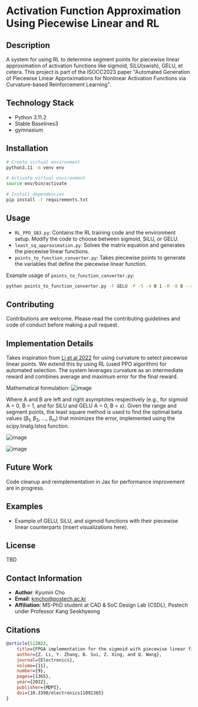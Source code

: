 # Activation Function Approximation Using Piecewise Linear and RL

## Description
A system for using RL to determine segment points for piecewise linear approximation of activation functions like sigmoid, SiLU(swish), GELU, et cetera. This project is part of the ISOCC2023 paper "Automated Generation of Piecewise Linear Approximations for Nonlinear Activation Functions via Curvature-based Reinforcement Learning".

## Technology Stack
- Python 3.11.2
- Stable Baselines3
- gymnasium

## Installation

``````bash
# Create virtual environment
python3.11 -m venv env

# Activate virtual environment
source env/bin/activate

# Install dependencies
pip install -r requirements.txt
``````

## Usage

- `RL_PPO_SB3.py`: Contains the RL training code and the environment setup. Modify the code to choose between sigmoid, SiLU, or GELU.
- `least_sq_approximation.py`: Solves the matrix equation and generates the piecewise linear functions.
- `points_to_function_converter.py`: Takes piecewise points to generate the variables that define the piecewise linear function.

Example usage of `points_to_function_converter.py`:
``````bash
python points_to_function_converter.py -F GELU -P -5 -4 0 1 -R -8 8 --round 5
``````

## Contributing

Contributions are welcome. Please read the contributing guidelines and code of conduct before making a pull request.

## Implementation Details

Takes inspiration from [Li et al 2022](#citation) for using curvature to select piecewise linear points. We extend this by using RL (used PPO algorithm) for automated selection. The system leverages curvature as an intermediate reward and combines average and maximum error for the final reward.

Mathematical formulation:
![image](https://github.com/kmcho2019/Activation_Function_Approximation_Using_Piecewise_Linear_and_RL/assets/91612340/1ba53f1d-449c-478b-aaa8-52187889e19b)

Where A and B are left and right asymptotes respectively (e.g., for sigmoid A = 0, B = 1, and for SiLU and GELU A = 0, B = x). Given the range and segment points, the least square method is used to find the optimal beta values (&beta;<sub>1</sub>, &beta;<sub>2</sub>, ..., &beta;<sub>m</sub>) that minimizes the error, implemented using the scipy.linalg.lstsq function.

![image](https://github.com/kmcho2019/Activation_Function_Approximation_Using_Piecewise_Linear_and_RL/assets/91612340/1f0a144b-5549-4c32-954d-094c30579756)

![image](https://github.com/kmcho2019/Activation_Function_Approximation_Using_Piecewise_Linear_and_RL/assets/91612340/ec02bba7-8c42-4130-83df-1ac6157b7c77)


## Future Work

Code cleanup and reimplementation in Jax for performance improvement are in progress.

## Examples

- Example of GELU, SiLU, and sigmoid functions with their piecewise linear counterparts (insert visualizations here).

## License

TBD

## Contact Information

- **Author**: Kyumin Cho
- **Email**: kmcho@postech.ac.kr
- **Affiliation**: MS-PhD student at CAD & SoC Design Lab (CSDL), Postech under Professor Kang Seokhyeong

## Citations
``````bibtex
@article{li2022,
    title={FPGA implementation for the sigmoid with piecewise linear fitting method based on curvature analysis},
    author={Z. Li, Y. Zhang, B. Sui, Z. Xing, and Q. Wang},
    journal={Electronics},
    volume={11},
    number={9},
    pages={1365},
    year={2022},
    publisher={MDPI},
    doi={10.3390/electronics11091365}
}
``````
